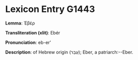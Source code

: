 # Lexicon Entry G1443

**Lemma**: Ἐβέρ

**Transliteration (xlit)**: Ebér

**Pronunciation**: eb-er'

**Description**:
of Hebrew origin (עֵבֵר); Eber, a patriarch:--Eber.
